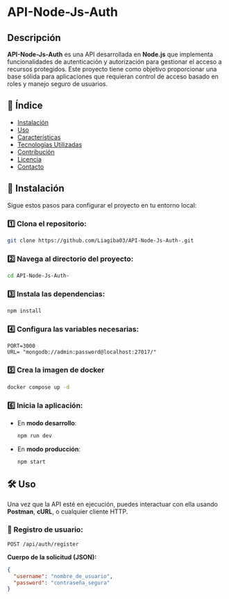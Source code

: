 # API-Node-Js-Auth

## Descripción

**API-Node-Js-Auth** es una API desarrollada en **Node.js** que implementa funcionalidades de autenticación y autorización para gestionar el acceso a recursos protegidos. Este proyecto tiene como objetivo proporcionar una base sólida para aplicaciones que requieran control de acceso basado en roles y manejo seguro de usuarios.

## 📌 Índice

- [Instalación](#instalación)
- [Uso](#uso)
- [Características](#características)
- [Tecnologías Utilizadas](#tecnologías-utilizadas)
- [Contribución](#contribución)
- [Licencia](#licencia)
- [Contacto](#contacto)

## 🚀 Instalación

Sigue estos pasos para configurar el proyecto en tu entorno local:

### 1️⃣ Clona el repositorio:

```bash
git clone https://github.com/Liagiba03/API-Node-Js-Auth-.git
```

### 2️⃣ Navega al directorio del proyecto:

```bash
cd API-Node-Js-Auth-
```

### 3️⃣ Instala las dependencias:

```bash
npm install
```
### 4️⃣ Configura las variables necesarias:
```env
PORT=3000
URL= "mongodb://admin:password@localhost:27017/"
```

### 5️⃣ Crea la imagen de docker
```bash
docker compose up -d
```
### 6️⃣ Inicia la aplicación:

- En **modo desarrollo**:

  ```bash
  npm run dev
  ```
- En **modo producción**:

  ```bash
  npm start
  ```
## 🛠 Uso

Una vez que la API esté en ejecución, puedes interactuar con ella usando **Postman**, **cURL**, o cualquier cliente HTTP.

### 🔹 Registro de usuario:

```http
POST /api/auth/register
```

**Cuerpo de la solicitud (JSON):**

```json
{
  "username": "nombre_de_usuario",
  "password": "contraseña_segura"
}
```
